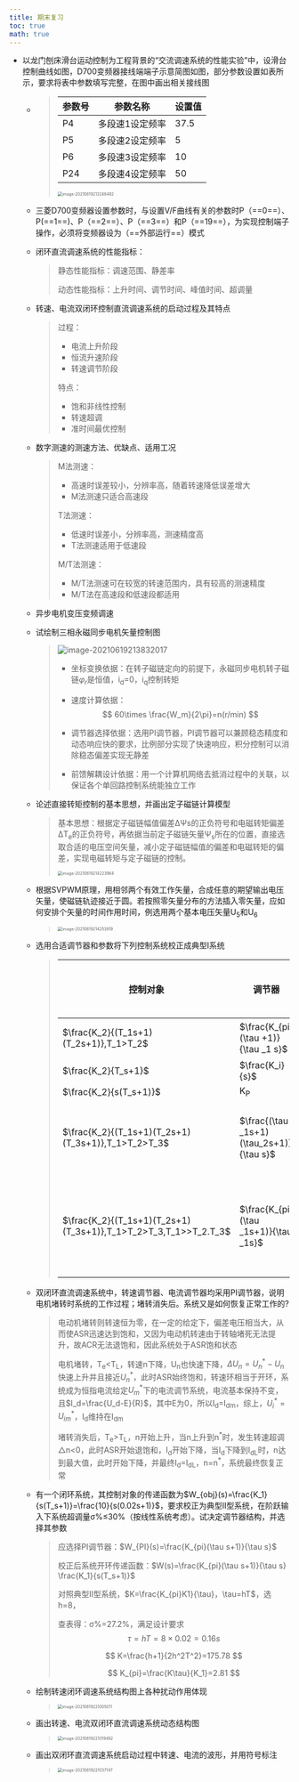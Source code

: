 ```yaml
---
title: 期末复习
toc: true
math: true
---
```


- 以龙门刨床滑台运动控制为工程背景的“交流调速系统的性能实验”中，设滑台控制曲线如图，D700变频器接线端端子示意简图如图，部分参数设置如表所示，要求将表中参数填写完整，在图中画出相关接线图

  - > | 参数号 | 参数名称        | 设置值 |
    > | ------ | --------------- | ------ |
    > | P4     | 多段速1设定频率 | 37.5   |
    > | P5     | 多段速2设定频率 | 5      |
    > | P6     | 多段速3设定频率 | 10     |
    > | P24    | 多段速4设定频率 | 50     |
    >
    > <img src="http://222.65.137.121:9702/images/2021/06/19/20210619213248.png" alt="image-20210619213248482" style="zoom:50%;" />

  - 三菱D700变频器设置参数时，与设置V/F曲线有关的参数时P（==0==）、P(==1==)、P（==2==）、P（==3==）和P（==19==），为实现控制端子操作，必须将变频器设为（==外部运行==）模式

  - 闭环直流调速系统的性能指标：

    > 静态性能指标：调速范围、静差率
    >
    > 动态性能指标：上升时间、调节时间、峰值时间、超调量

  - 转速、电流双闭环控制直流调速系统的启动过程及其特点

    > 过程：
    >
    > - 电流上升阶段
    > - 恒流升速阶段
    > - 转速调节阶段
    >
    > 特点：
    >
    > - 饱和非线性控制
    > - 转速超调
    > - 准时间最优控制

  - 数字测速的测速方法、优缺点、适用工况

    > M法测速：
    >
    > - 高速时误差较小，分辨率高，随着转速降低误差增大
    > - M法测速只适合高速段
    >
    > T法测速：
    >
    > - 低速时误差小，分辨率高，测速精度高
    > - T法测速适用于低速段
    >
    > M/T法测速：
    >
    > - M/T法测速可在较宽的转速范围内，具有较高的测速精度
    > - M/T法在高速段和低速段都适用

  - 异步电机变压变频调速

  - 试绘制三相永磁同步电机矢量控制图

    > ![image-20210619213832017](http://222.65.137.121:9702/images/2021/06/19/20210619213832.png)
    >
    > - 坐标变换依据：在转子磁链定向的前提下，永磁同步电机转子磁链$\varphi _r$是恒值，i<sub>d</sub>=0，i<sub>q</sub>控制转矩
    >
    > - 速度计算依据：
    >   $$
    >   60\times \frac{W_m}{2\pi}=n(r/min)
    >   $$
    >
    > - 调节器选择依据：选用PI调节器，PI调节器可以兼顾稳态精度和动态响应快的要求，比例部分实现了快速响应，积分控制可以消除稳态偏差实现无静差
    >
    > - 前馈解耦设计依据：用一个计算机网络去抵消过程中的关联，以保证各个单回路控制系统能独立工作

  - 论述直接转矩控制的基本思想，并画出定子磁链计算模型

    > 基本思想：根据定子磁链幅值偏差∆Ψs的正负符号和电磁转矩偏差∆T<sub>e</sub>的正负符号，再依据当前定子磁链矢量Ψ<sub>s</sub>所在的位置，直接选取合适的电压空间矢量，减小定子磁链幅值的偏差和电磁转矩的偏差，实现电磁转矩与定子磁链的控制。
    >
    > <img src="http://222.65.137.121:9702/images/2021/06/19/20210619214224.png" alt="image-20210619214223964" style="zoom:50%;" />

  - 根据SVPWM原理，用相邻两个有效工作矢量，合成任意的期望输出电压矢量，使磁链轨迹接近于圆。若按照零矢量分布的方法插入零矢量，应如何安排个矢量的时间作用时间，例选用两个基本电压矢量U<sub>5</sub>和U<sub>6</sub>

    > <img src="http://222.65.137.121:9702/images/2021/06/19/20210619214253.png" alt="image-20210619214253819" style="zoom:50%;" />

  - 选用合适调节器和参数将下列控制系统校正成典型Ⅰ系统

    > | 控制对象                                                     | 调节器                                   | 参数配合                       |
    > | ------------------------------------------------------------ | ---------------------------------------- | ------------------------------ |
    > | $\frac{K_2}{(T_1s+1)(T_2s+1)},T_1>T_2$                       | $\frac{K_{pi}(\tau +1)}{\tau _1 s}$      | $\tau _1=T_1$                  |
    > | $\frac{K_2}{T_s+1}$                                          | $\frac{K_i}{s}$                          |                                |
    > | $\frac{K_2}{s(T_s+1)}$                                       | K<sub>P</sub>                            |                                |
    > | $\frac{K_2}{(T_1s+1)(T_2s+1)(T_3s+1)},T_1>T_2>T_3$           | $\frac{(\tau _1s+1)(\tau_2s+1)}{\tau s}$ | $\tau _1=T,\tau _2=T_2$        |
    > | $\frac{K_2}{(T_1s+1)(T_2s+1)(T_3s+1)},T_1>T_2>T_3,T_1>>T_2.T_3$ | $\frac{K_{pi}(\tau _1s+1)}{\tau _1s}$    | $\tau _1=T_1,T_{\sum}=T_2+T_3$ |

  - 双闭环直流调速系统中，转速调节器、电流调节器均采用PI调节器，说明电机堵转时系统的工作过程；堵转消失后。系统又是如何恢复正常工作的?

    > 电动机堵转则转速恒为零，在一定的给定下，偏差电压相当大，从而使ASR迅速达到饱和，又因为电动机转速由于转轴堵死无法提升，故ACR无法退饱和，因此系统处于ASR饱和状态
    >
    > 电机堵转，T<sub>e</sub><T<sub>L</sub>，转速n下降，U<sub>n</sub>也快速下降，$\Delta U_n=U^*_n-U_n$快速上升并且接近$U^*_n$，此时ASR始终饱和，转速环相当于开环，系统成为恒指电流给定$U^*_m$下的电流调节系统，电流基本保持不变，且$I_d=\frac{U_d-E}{R}$，其中E为0，所以I<sub>d</sub>=I<sub>dm</sub>，综上，$U^*_i=U^*_{im}$，I<sub>d</sub>维持在I<sub>dm</sub>
    >
    > 堵转消失后，T<sub>e</sub>>T<sub>L</sub>，n开始上升，当n上升到n<sup>\*</sup>时，发生转速超调△n<0，此时ASR开始退饱和，I<sub>d</sub>开始下降，当I<sub>d</sub>下降到I<sub>dL</sub>时，n达到最大值，此时开始下降，并最终I<sub>d</sub>=I<sub>dL</sub>，n=n<sup>\*</sup>，系统最终恢复正常

  - 有一个闭环系统，其控制对象的传递函数为$W_{obj}(s)=\frac{K_1}{s(T_s+1)}=\frac{10}{s(0.02s+1)}$，要求校正为典型Ⅱ型系统，在阶跃输入下系统超调量σ%≤30%（按线性系统考虑）。试决定调节器结构，并选择其参数

    > 应选择PI调节器：$W_{PI}(s)=\frac{K_{pi}(\tau s+1)}{\tau s}$
    >
    > 校正后系统开环传递函数：$W(s)=\frac{K_{pi}(\tau s+1)}{\tau s} \frac{K_1}{s(T_s+1)}$
    >
    > 对照典型Ⅱ型系统，$K=\frac{K_{pi}K1}{\tau}，\tau=hT$，选h=8，
    >
    > 查表得：σ%=27.2%，满足设计要求
    > $$
    > \tau=hT=8\times 0.02=0.16s
    > $$
    >
    > $$
    > K=\frac{h+1}{2h^2T^2}=175.78
    > $$
    >
    > $$
    > K_{pi}=\frac{K\tau}{K_1}=2.81
    > $$

  - 绘制转速闭环调速系统结构图上各种扰动作用体现

    > <img src="http://222.65.137.121:9702/images/2021/06/19/20210619221005.png" alt="image-20210619221005011" style="zoom:50%;" />

  - 画出转速、电流双闭环直流调速系统动态结构图

    > <img src="http://222.65.137.121:9702/images/2021/06/19/20210619221019.png" alt="image-20210619221019492" style="zoom:50%;" />

  - 画出双闭环直流调速系统启动过程中转速、电流的波形，并用符号标注

    > <img src="http://222.65.137.121:9702/images/2021/06/19/20210619221037.png" alt="image-20210619221037147" style="zoom:50%;" />

